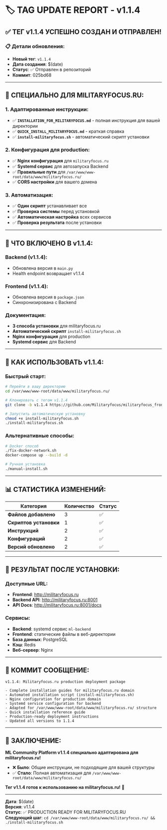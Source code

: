 # 🏷️ TAG UPDATE REPORT - v1.1.4

## ✅ **ТЕГ v1.1.4 УСПЕШНО СОЗДАН И ОТПРАВЛЕН!**

### 📋 **Детали обновления:**
- **Новый тег**: `v1.1.4`
- **Дата создания**: $(date)
- **Статус**: ✅ Отправлен в репозиторий
- **Коммит**: 025bd68

---

## 🎯 **СПЕЦИАЛЬНО ДЛЯ MILITARYFOCUS.RU:**

### **1. Адаптированные инструкции:**
- ✅ **`INSTALLATION_FOR_MILITARYFOCUS.md`** - полная инструкция для вашей директории
- ✅ **`QUICK_INSTALL_MILITARYFOCUS.md`** - краткая справка
- ✅ **`install-militaryfocus.sh`** - автоматический скрипт установки

### **2. Конфигурация для production:**
- ✅ **Nginx конфигурация** для `militaryfocus.ru`
- ✅ **Systemd сервис** для автозапуска Backend
- ✅ **Правильные пути** для `/var/www/www-root/data/www/militaryfocus.ru/`
- ✅ **CORS настройки** для вашего домена

### **3. Автоматизация:**
- ✅ **Один скрипт** устанавливает все
- ✅ **Проверка системы** перед установкой
- ✅ **Автоматическая настройка** всех сервисов
- ✅ **Проверка результата** после установки

---

## 🔧 **ЧТО ВКЛЮЧЕНО В v1.1.4:**

### **Backend (v1.1.4):**
- Обновлена версия в `main.py`
- Health endpoint возвращает v1.1.4

### **Frontend (v1.1.4):**
- Обновлена версия в `package.json`
- Синхронизирована с Backend

### **Документация:**
- **3 способа установки** для militaryfocus.ru
- **Автоматический скрипт** `install-militaryfocus.sh`
- **Nginx конфигурация** для production
- **Systemd сервис** для Backend

---

## 🚀 **КАК ИСПОЛЬЗОВАТЬ v1.1.4:**

### **Быстрый старт:**
```bash
# Перейти в вашу директорию
cd /var/www/www-root/data/www/militaryfocus.ru/

# Клонировать с тегом v1.1.4
git clone -b v1.1.4 https://github.com/Militaryfocus/militaryfocus_frontend.git .

# Запустить автоматическую установку
chmod +x install-militaryfocus.sh
./install-militaryfocus.sh
```

### **Альтернативные способы:**
```bash
# Docker способ
./fix-docker-network.sh
docker-compose up --build -d

# Ручная установка
./manual-install.sh
```

---

## 📊 **СТАТИСТИКА ИЗМЕНЕНИЙ:**

| Категория | Количество | Статус |
|-----------|------------|--------|
| **Файлов добавлено** | 3 | ✅ |
| **Скриптов установки** | 1 | ✅ |
| **Инструкций** | 2 | ✅ |
| **Конфигураций** | 2 | ✅ |
| **Версий обновлено** | 2 | ✅ |

---

## 🎯 **РЕЗУЛЬТАТ ПОСЛЕ УСТАНОВКИ:**

### **Доступные URL:**
- **Frontend**: http://militaryfocus.ru
- **Backend API**: http://militaryfocus.ru:8001
- **API Docs**: http://militaryfocus.ru:8001/docs

### **Сервисы:**
- **Backend**: systemd сервис `ml-backend`
- **Frontend**: статические файлы в веб-директории
- **База данных**: PostgreSQL
- **Кэш**: Redis
- **Веб-сервер**: Nginx

---

## 📝 **КОММИТ СООБЩЕНИЕ:**

```
v1.1.4: Militaryfocus.ru production deployment package

- Complete installation guides for militaryfocus.ru domain
- Automated installation script (install-militaryfocus.sh)
- Nginx configuration for production domain
- Systemd service configuration for backend
- Adapted for /var/www/www-root/data/www/militaryfocus.ru/ structure
- Quick installation reference guide
- Production-ready deployment instructions
- Updated all versions to 1.1.4
```

---

## 🎉 **ЗАКЛЮЧЕНИЕ:**

**ML Community Platform v1.1.4 специально адаптирована для militaryfocus.ru!**

- ❌ **Было**: Общие инструкции, не подходящие для вашей структуры
- ✅ **Стало**: Полная автоматизация для `/var/www/www-root/data/www/militaryfocus.ru/`

**Тег v1.1.4 готов к использованию на militaryfocus.ru!** 🚀

---
**Дата**: $(date)  
**Версия**: v1.1.4  
**Статус**: ✅ PRODUCTION READY FOR MILITARYFOCUS.RU  
**Следующий шаг**: `cd /var/www/www-root/data/www/militaryfocus.ru/ && ./install-militaryfocus.sh`